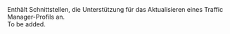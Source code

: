 <Namespace Name="Microsoft.Azure.Management.TrafficManager.Fluent.TrafficManagerProfile.Update">
  <Docs>
    <summary>Enthält Schnittstellen, die Unterstützung für das Aktualisieren eines Traffic Manager-Profils an.</summary> 
    <remarks>To be added.</remarks>
  </Docs>
</Namespace>
